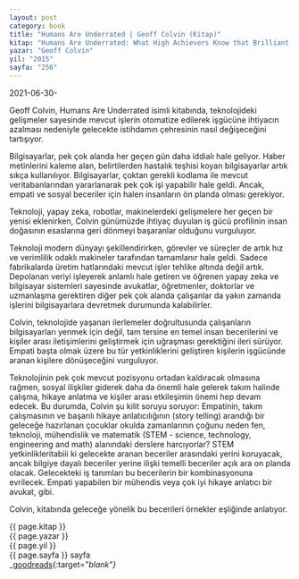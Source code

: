 ```yaml
---
layout: post
category: book
title: "Humans Are Underrated | Geoff Colvin (Kitap)"
kitap: "Humans Are Underrated: What High Achievers Know that Brilliant Machines Never Will"
yazar: "Geoff Colvin"
yil: "2015"
sayfa: "256"
---
```


2021-06-30-

Geoff Colvin, Humans Are Underrated isimli kitabında, teknolojideki gelişmeler sayesinde mevcut işlerin otomatize edilerek işgücüne ihtiyacın azalması nedeniyle gelecekte istihdamın çehresinin nasıl değişeceğini tartışıyor.

Bilgisayarlar, pek çok alanda her geçen gün daha iddialı hale geliyor. Haber metinlerini kaleme alan, belirtilerden hastalık teşhisi koyan bilgisayarlar artık sıkça kullanılıyor. Bilgisayarlar, çoktan gerekli kodlama ile mevcut veritabanlarından yararlanarak pek çok işi yapabilir hale geldi. Ancak, empati ve sosyal beceriler için halen insanların ön planda olması gerekiyor.

Teknoloji, yapay zeka, robotlar, makinelerdeki gelişmelere her geçen bir yenisi eklenirken, Colvin günümüzde ihtiyaç duyulan iş gücü profilinin insan doğasının esaslarına geri dönmeyi başaranlar olduğunu vurguluyor.

Teknoloji modern dünyayı şekillendirirken, görevler ve süreçler de artık hız ve verimlilik odaklı makineler tarafından tamamlanır hale geldi. Sadece fabrikalarda üretim hatlarındaki mevcut işler tehlike altında değil artık. Depolanan veriyi işleyerek anlamlı hale getiren ve öğrenen yapay zeka ve bilgisayar sistemleri sayesinde avukatlar, öğretmenler, doktorlar ve uzmanlaşma gerektiren diğer pek çok alanda çalışanlar da yakın zamanda işlerini bilgisayarlara devretmek durumunda kalabilirler.

Colvin, teknolojide yaşanan ilerlemeler doğrultusunda çalışanların bilgisayarları yenmek için değil, tam tersine en temel insan becerilerini ve kişiler arası iletişimlerini geliştirmek için uğraşması gerektiğini ileri sürüyor. Empati başta olmak üzere bu tür yetkinliklerini geliştiren kişilerin işgücünde aranan kişilere dönüşeceğini vurguluyor.

Teknolojinin pek çok mevcut pozisyonu ortadan kaldıracak olmasına rağmen, sosyal ilişkiler giderek daha da önemli hale gelerek takım halinde çalışma, hikaye anlatma ve kişiler arası etkileşimin önemi hep devam edecek. Bu durumda, Colvin şu kilit soruyu soruyor: Empatinin, takım çalışmasının ve başarılı hikaye anlatıcılığının (story telling) arandığı bir geleceğe hazırlanan çocuklar okulda zamanlarının çoğunu neden fen, teknoloji, mühendislik ve matematik (STEM - science, technology, engineering and math) alanındaki derslere harcıyorlar? STEM yetkinlikleritabiii ki gelecekte aranan beceriler arasındaki yerini koruyacak, ancak bilgiye dayalı beceriler yerine ilişki temelli beceriler açık ara on planda olacak. Gelecekteki iş tanımları bu becerilerin bir kombinasyonuna evrilecek. Empati yapabilen bir mühendis veya çok iyi hikaye anlatıcı bir avukat, gibi.

Colvin, kitabında geleceğe yönelik bu becerileri örnekler eşliğinde anlatıyor.

{{ page.kitap }}  
{{ page.yazar }}  
{{ page.yil }}  
{{ page.sayfa }} sayfa  
_[goodreads](https://www.goodreads.com/book/show/23398714-humans-are-underrated){:target="_blank"}_
